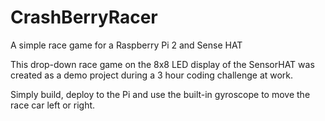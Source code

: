 # CrashBerryRacer
A simple race game for a Raspberry Pi 2 and Sense HAT

This drop-down race game on the 8x8 LED display of the SensorHAT was created as a demo project during a 3 hour coding challenge at work. 

Simply build, deploy to the Pi and use the built-in gyroscope to move the race car left or right.
